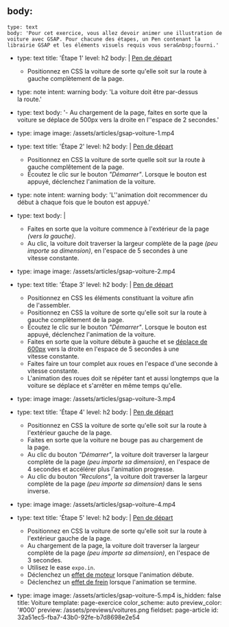 body:
  -
    type: text
    body: 'Pour cet exercice, vous allez devoir animer une illustration de voiture avec GSAP. Pour chacune des étapes, un Pen contenant la librairie GSAP et les éléments visuels requis vous sera&nbsp;fourni.'
  -
    type: text
    title: 'Étape 1'
    level: h2
    body: |
      [Pen de départ](https://codepen.io/smnarnold/pen/15899512a7b3610809a4371e35e01725)
      
      - Positionnez en CSS la voiture de sorte qu'elle soit sur la route à gauche complètement de la&nbsp;page.
  -
    type: note
    intent: warning
    body: 'La voiture doit être par-dessus la&nbsp;route.'
  -
    type: text
    body: '- Au chargement de la page, faites en sorte que la voiture se déplace de 500px vers la droite en l''espace de 2&nbsp;secondes.'
  -
    type: image
    image: /assets/articles/gsap-voiture-1.mp4
  -
    type: text
    title: 'Étape 2'
    level: h2
    body: |
      [Pen de départ](https://codepen.io/smnarnold/pen/f2ff40d3e37cbac9079d9aeb1e7d99fc)
      
      - Positionnez en CSS la voiture de sorte quelle soit sur la route à gauche complêtement de la&nbsp;page. 
      - Écoutez le clic sur le bouton _"Démarrer"_. Lorsque le bouton est appuyé, déclenchez l'animation de la&nbsp;voiture.
  -
    type: note
    intent: warning
    body: 'L''animation doit recommencer du début à chaque fois que le bouton est&nbsp;appuyé.'
  -
    type: text
    body: |
      - Faites en sorte que la voiture commence à l'extérieur de la page _(vers la gauche)_.
      - Au clic, la voiture doit traverser la largeur complète de la page _(peu importe sa dimension)_, en l'espace de 5&nbsp;secondes à une vitesse&nbsp;constante.
  -
    type: image
    image: /assets/articles/gsap-voiture-2.mp4
  -
    type: text
    title: 'Étape 3'
    level: h2
    body: |
      [Pen de départ](https://codepen.io/smnarnold/pen/e66f84bf74a8dd514f8d9edb048f64d2)
      
      - Positionnez en CSS les éléments constituant la voiture afin de&nbsp;l'assembler.
      - Positionnez en CSS la voiture de sorte qu'elle soit sur la route à gauche complètement de la&nbsp;page.
      - Écoutez le clic sur le bouton _"Démarrer"_. Lorsque le bouton est appuyé, déclenchez l'animation de la&nbsp;voiture.
      - Faites en sorte que la voiture débute à gauche et se <u>déplace de 600px</u> vers la droite en l'espace de 5&nbsp;secondes à une vitesse&nbsp;constante.
      - Faites faire un tour complet aux roues en l'espace d'une seconde à vitesse&nbsp;constante.
      - L'animation des roues doit se répéter tant et aussi longtemps que la voiture se déplace et s'arrêter en même temps&nbsp;qu'elle.
  -
    type: image
    image: /assets/articles/gsap-voiture-3.mp4
  -
    type: text
    title: 'Étape 4'
    level: h2
    body: |
      [Pen de départ](https://codepen.io/smnarnold/pen/1ed254cc1929fb89f5587394407faac0)
      
      - Positionnez en CSS la voiture de sorte qu'elle soit sur la route à l'extérieur gauche de la&nbsp;page.
      - Faites en sorte que la voiture ne bouge pas au chargement de la&nbsp;page.
      - Au clic du bouton _"Démarrer"_, la voiture doit traverser la largeur complète de la page _(peu importe sa dimension)_, en l'espace de 4&nbsp;secondes et accélérer plus l'animation&nbsp;progresse.
      - Au clic du bouton _"Reculons"_, la voiture doit traverser la largeur complète de la page _(peu importe sa dimension)_ dans le sens inverse.
  -
    type: image
    image: /assets/articles/gsap-voiture-4.mp4
  -
    type: text
    title: 'Étape 5'
    level: h2
    body: |
      [Pen de départ](https://codepen.io/smnarnold/pen/0af120e7dd989531397e8823613f1a6f)
      
      - Positionnez en CSS la voiture de sorte qu'elle soit sur la route à l'extérieur gauche de la&nbsp;page.
      - Au chargement de la page, la voiture doit traverser la largeur complète de la page _(peu importe sa dimension)_, en l'espace de 3&nbsp;secondes.
      - Utilisez le ease `expo.in`.
      - Déclenchez un [effet de moteur](https://ex.smnarnold.com/gsap/voiture/start.mp3) lorsque l'animation&nbsp;débute.
      - Déclenchez un [effet de frein](https://ex.smnarnold.com/gsap/voiture/break.mp3) lorsque l'animation se&nbsp;termine.
  -
    type: image
    image: /assets/articles/gsap-voiture-5.mp4
is_hidden: false
title: Voiture
template: page-exercice
color_scheme: auto
preview_color: '#000'
preview: /assets/previews/voitures.png
fieldset: page-article
id: 32a51ec5-fba7-43b0-92fe-b7d8698e2e54
